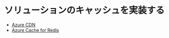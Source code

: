 # ソリューションのキャッシュを実装する

- [Azure CDN](../AZ-204/pdf/mod13/Azure%20CDNまとめ.pdf)
- [Azure Cache for Redis](../AZ-204/pdf/mod13/Azure%20Cacheまとめ.pdf)
